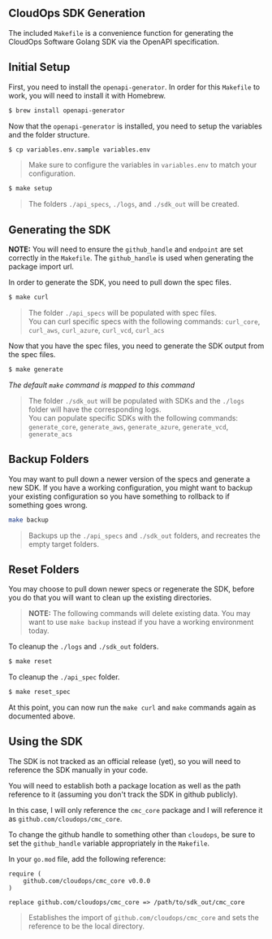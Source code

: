 CloudOps SDK Generation
-----------------------

The included `Makefile` is a convenience function for generating the CloudOps Software Golang SDK via the OpenAPI specification.

## Initial Setup

First, you need to install the `openapi-generator`.  In order for this `Makefile` to work, you will need to install it with Homebrew.

```bash
$ brew install openapi-generator
```

Now that the `openapi-generator` is installed, you need to setup the variables and the folder structure.

```bash
$ cp variables.env.sample variables.env
```
> Make sure to configure the variables in `variables.env` to match your configuration.

```bash
$ make setup
```

> The folders `./api_specs`, `./logs`, and `./sdk_out` will be created.

## Generating the SDK

**NOTE:** You will need to ensure the `github_handle` and `endpoint` are set correctly in the `Makefile`.  The `github_handle` is used when generating the package import url.

In order to generate the SDK, you need to pull down the spec files.

```bash
$ make curl
```

> The folder `./api_specs` will be populated with spec files.  
> You can curl specific specs with the following commands: `curl_core`, `curl_aws`, `curl_azure`, `curl_vcd`, `curl_acs`

Now that you have the spec files, you need to generate the SDK output from the spec files.

```bash
$ make generate
```

*The default `make` command is mapped to this command*

> The folder `./sdk_out` will be populated with SDKs and the `./logs` folder will have the corresponding logs.  
> You can populate specific SDKs with the following commands: `generate_core`, `generate_aws`, `generate_azure`, `generate_vcd`, `generate_acs`

## Backup Folders

You may want to pull down a newer version of the specs and generate a new SDK.  If you have a working configuration, you might want to backup your existing configuration so you have something to rollback to if something goes wrong.

```bash
make backup
```

> Backups up the `./api_specs` and `./sdk_out` folders, and recreates the empty target folders.

## Reset Folders

You may choose to pull down newer specs or regenerate the SDK, before you do that you will want to clean up the existing directories.

> **NOTE:** The following commands will delete existing data.  You may want to use `make backup` instead if you have a working environment today.

To cleanup the `./logs` and `./sdk_out` folders.

```bash
$ make reset
```

To cleanup the `./api_spec` folder.

```bash
$ make reset_spec
```

At this point, you can now run the `make curl` and `make` commands again as documented above.

## Using the SDK

The SDK is not tracked as an official release (yet), so you will need to reference the SDK manually in your code.

You will need to establish both a package location as well as the path reference to it (assuming you don't track the SDK in github publicly).

In this case, I will only reference the `cmc_core` package and I will reference it as `github.com/cloudops/cmc_core`.

To change the github handle to something other than `cloudops`, be sure to set the `github_handle` variable appropriately in the `Makefile`.

In your `go.mod` file, add the following reference:

```
require (
	github.com/cloudops/cmc_core v0.0.0
)

replace github.com/cloudops/cmc_core => /path/to/sdk_out/cmc_core
```

> Establishes the import of `github.com/cloudops/cmc_core` and sets the reference to be the local directory.